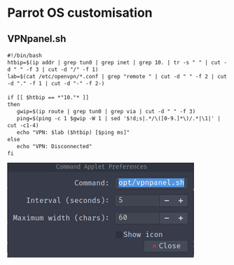 # Parrot OS customisation

## VPNpanel.sh 

```text
#!/bin/bash
htbip=$(ip addr | grep tun0 | grep inet | grep 10. | tr -s " " | cut -d " " -f 3 | cut -d "/" -f 1)
lab=$(cat /etc/openvpn/*.conf | grep "remote " | cut -d " " -f 2 | cut -d "." -f 1 | cut -d "-" -f 2-)

if [[ $htbip == *"10."* ]]
then
   gwip=$(ip route | grep tun0 | grep via | cut -d " " -f 3)
   ping=$(ping -c 1 $gwip -W 1 | sed '$!d;s|.*/\([0-9.]*\)/.*|\1|' | cut -c1-4)
   echo "VPN: $lab ($htbip) [$ping ms]"
else
   echo "VPN: Disconnected"
fi

```

![](../.gitbook/assets/image%20%2841%29.png)

